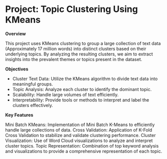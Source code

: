 # Project: Topic Clustering Using KMeans

**Overview**

This project uses KMeans clustering to group a large collection of text data (Approximately 17 million words) into distinct clusters based on their underlying topics. By analyzing the resulting clusters, we aim to extract insights into the prevalent themes or topics present in the dataset.

**Objectives**

* Cluster Text Data: Utilize the KMeans algorithm to divide text data into meaningful groups.
* Topic Analysis: Analyze each cluster to identify the dominant topic.
* Scalability: Handle large volumes of text efficiently.
* Interpretability: Provide tools or methods to interpret and label the clusters effectively.

**Key Features**

Mini Batch KMeans: Implementation of Mini Batch K-Means to efficiently handle large collections of data.
Cross Validation: Application of K-Fold Cross Validation to stabilize and validate clustering performance.
Cluster Visualization: Use of Word Cloud visualizations to analyze and interpret cluster topics.
Topic Representation: Combination of top keyword analysis and visualizations to provide a comprehensive representation of each topic.
